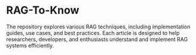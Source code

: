 # RAG-To-Know
The repository explores various RAG techniques, including implementation guides, use cases, and best practices. Each article is designed to help researchers, developers, and enthusiasts understand and implement RAG systems efficiently.
